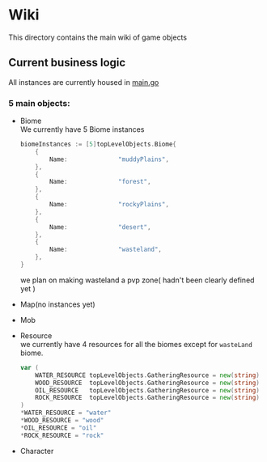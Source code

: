 # Wiki

This directory contains the main wiki of game objects

## Current business logic

All instances are currently housed in [ main.go ](https://github.com/gregidonut/deMMO/blob/main/wiki/main.go)

### 5 main objects:

- Biome  
  We currently have 5 Biome instances
    ```go
    biomeInstances := [5]topLevelObjects.Biome{
		{
			Name:              "muddyPlains",
		},
		{
			Name:              "forest",
		},
		{
			Name:              "rockyPlains",
		},
		{
			Name:              "desert",
		},
		{
			Name:              "wasteland",
		},
	}
    ```
  we plan on making wasteland a pvp zone( hadn't been clearly defined yet )
- Map(no instances yet)
- Mob

- Resource  
  we currently have 4 resources for all the biomes except for `wasteLand` biome.
    ```go
    var (
        WATER_RESOURCE topLevelObjects.GatheringResource = new(string)
        WOOD_RESOURCE  topLevelObjects.GatheringResource = new(string)
        OIL_RESOURCE   topLevelObjects.GatheringResource = new(string)
        ROCK_RESOURCE  topLevelObjects.GatheringResource = new(string)
    )
    *WATER_RESOURCE = "water"
    *WOOD_RESOURCE = "wood"
    *OIL_RESOURCE = "oil"
    *ROCK_RESOURCE = "rock"
    ```
- Character

```go
    
```